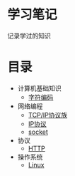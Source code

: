 # 学习笔记
记录学过的知识

# 目录
- 计算机基础知识
  - [字符编码](BasicKnowledge/encode.md)
- 网络编程
  - [TCP/IP协议族](Protocol/protocol.md)
  - [IP协议](Network/ip.md)
  - [socket](Network/socket.md)
- 协议
  - [HTTP](Http/README.md)
- 操作系统
  - [Linux](Linux/README.md)